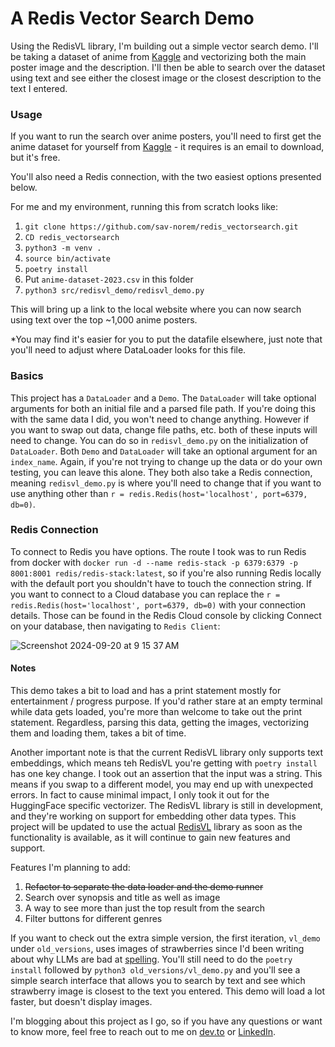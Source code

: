 # A Redis Vector Search Demo

Using the RedisVL library, I'm building out a simple vector search demo. I'll be taking a dataset of anime from [Kaggle](https://www.kaggle.com/code/yasminebenj/anime-reviews) and vectorizing both the main poster image and the description. I'll then be able to search over the dataset using text and see either the closest image or the closest description to the text I entered.

### Usage
If you want to run the search over anime posters, you'll need to first get the anime dataset for yourself from [Kaggle](https://www.kaggle.com/code/yasminebenj/anime-reviews) - it requires is an email to download, but it's free. 

You'll also need a Redis connection, with the two easiest options presented below.

For me and my environment, running this from scratch looks like:
1. `git clone https://github.com/sav-norem/redis_vectorsearch.git`
2. `CD redis_vectorsearch`
3. `python3 -m venv .`
4. `source bin/activate`
5. `poetry install`
6. Put `anime-dataset-2023.csv` in this folder
7. `python3 src/redisvl_demo/redisvl_demo.py`

This will bring up a link to the local website where you can now search using text over the top ~1,000 anime posters.

*You may find it's easier for you to put the datafile elsewhere, just note that you'll need to adjust where DataLoader looks for this file.

### Basics
This project has a `DataLoader` and a `Demo`. The `DataLoader` will take optional arguments for both an initial file and a parsed file path. If you're doing this with the same data I did, you won't need to change anything. However if you want to swap out data, change file paths, etc. both of these inputs will need to change. You can do so in `redisvl_demo.py` on the initialization of `DataLoader`. Both `Demo` and `DataLoader` will take an optional argument for an `index_name`. Again, if you're not trying to change up the data or do your own testing, you can leave this alone. They both also take a Redis connection, meaning `redisvl_demo.py` is where you'll need to change that if you want to use anything other than `r = redis.Redis(host='localhost', port=6379, db=0)`.


### Redis Connection
To connect to Redis you have options. The route I took was to run Redis from docker with `docker run -d --name redis-stack -p 6379:6379 -p 8001:8001 redis/redis-stack:latest`, so if you're also running Redis locally with the default port you shouldn't have to touch the connection string. If you want to connect to a Cloud database you can replace the `r = redis.Redis(host='localhost', port=6379, db=0)` with your connection details. Those can be found in the Redis Cloud console by clicking Connect on your database, then navigating to `Redis Client`:

![Screenshot 2024-09-20 at 9 15 37 AM](https://github.com/user-attachments/assets/b78d4b83-5aad-4881-989b-de42dd7e5347)

#### Notes
This demo takes a bit to load and has a print statement mostly for entertainment / progress purpose. If you'd rather stare at an empty terminal while data gets loaded, you're more than welcome to take out the print statement. Regardless, parsing this data, getting the images, vectorizing them and loading them, takes a bit of time.

Another important note is that the current RedisVL library only supports text embeddings, which means teh RedisVL you're getting with `poetry install` has one key change. I took out an assertion that the input was a string. This means if you swap to a different model, you may end up with unexpected errors. In fact to cause minimal impact, I only took it out for the HuggingFace specific vectorizer. The RedisVL library is still in development, and they're working on support for embedding other data types. This project will be updated to use the actual [RedisVL](https://github.com/redis/redis-vl-python) library as soon as the functionality is available, as it will continue to gain new features and support.

Features I'm planning to add:
1. ~~Refactor to separate the data loader and the demo runner~~
2. Search over synopsis and title as well as image
3. A way to see more than just the top result from the search
4. Filter buttons for different genres

If you want to check out the extra simple version, the first iteration, `vl_demo` under `old_versions`, uses images of strawberries since I'd been writing about why LLMs are bad at [spelling](https://dev.to/savannah_norem/how-many-rs-are-in-strawberry-and-do-llms-know-how-to-spell-2513). You'll still need to do the `poetry install` followed by `python3 old_versions/vl_demo.py` and you'll see a simple search interface that allows you to search by text and see which strawberry image is closest to the text you entered. This demo will load a lot faster, but doesn't display images.

I'm blogging about this project as I go, so if you have any questions or want to know more, feel free to reach out to me on [dev.to](https://dev.to/savannah_norem) or [LinkedIn](https://www.linkedin.com/in/savannah-norem/).
